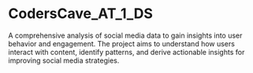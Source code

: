 # CodersCave_AT_1_DS
A comprehensive analysis of social media data to gain insights into user
behavior and engagement. The project aims to understand how users interact with
content, identify patterns, and derive actionable insights for improving social media
strategies.
